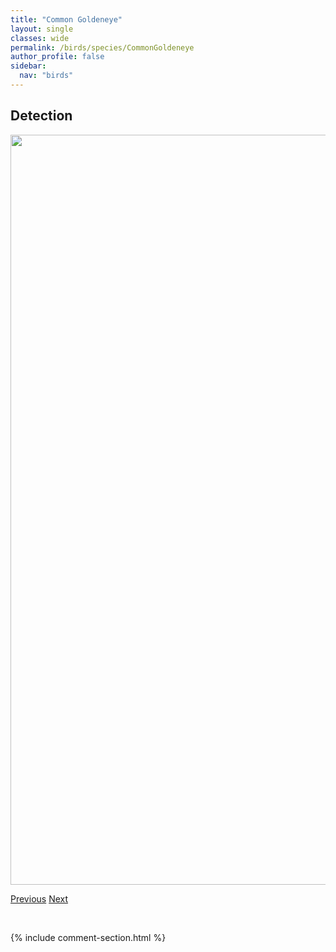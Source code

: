```yaml
---
title: "Common Goldeneye"
layout: single
classes: wide
permalink: /birds/species/CommonGoldeneye
author_profile: false
sidebar:
  nav: "birds"
---
```


<h2>Detection</h2>

<a href="https://drive.google.com/uc?export=view&id=1knR22xaQllTzZkvFTRDbiOVLhrwwR-YP">
<img src="https://drive.google.com/uc?export=view&id=1knR22xaQllTzZkvFTRDbiOVLhrwwR-YP" height = "1200" width = "800">
</a>

<a href="/DevelopmentWebsite/birds/species/CapeMayWarbler" class="pagination--pager" title="Cape May Warbler">Previous</a> <a href="/DevelopmentWebsite/birds/species/CommonGrackle" class="pagination--pager" title="Common Grackle">Next</a>

<p>&nbsp;</p>

{% include comment-section.html %}
